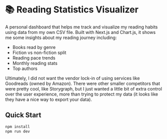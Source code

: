 # 📚 Reading Statistics Visualizer

A personal dashboard that helps me track and visualize my reading habits using data from my own CSV file. Built with Next.js and Chart.js, it shows me some insights about my reading journey including:

- Books read by genre
- Fiction vs non-fiction split
- Reading pace trends
- Monthly reading stats
- Top authors

Ultimately, I did not want the vendor lock-in of using services like Goodreads (owned by Amazon). There were other smaller competitors that were pretty cool, like Storygraph, but I just wanted a little bit of extra control over the user experience, more than trying to protect my data (it looks like they have a nice way to export your data).

## Quick Start

```bash
npm install
npm run dev
```